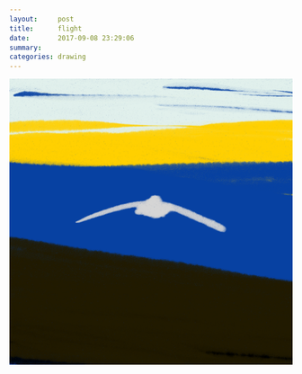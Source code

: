 ```yaml
---
layout:     post
title:      flight
date:       2017-09-08 23:29:06
summary:    
categories: drawing
---
```

![flight](/images/diary/flight.png "to infinity and beyond")
